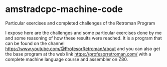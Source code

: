 # amstradcpc-machine-code
Particular exercises and completed challenges of the Retroman Program


I expose here are the challenges and some particular exercises done by me and some reasoning of how these results were reached. 
It is a program that can be found on the channel https://www.youtube.com/@ProfesorRetroman/about and you can also get the base program at the web 
link https://profesorretroman.com/ with a complete machine language course and assembler on Z80.

